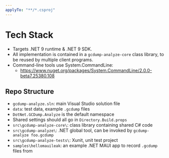 ```yaml
---
applyTo: "**/*.csproj"
---
```


# Tech Stack

* Targets .NET 9 runtime & .NET 9 SDK.
* All implementation is contained in a `gcdump-analyze-core` class library, to be reused by multiple client programs.
* Command-line tools use System.CommandLine:
  * https://www.nuget.org/packages/System.CommandLine/2.0.0-beta7.25380.108

## Repo Structure

* `gcdump-analyze.sln`: main Visual Studio solution file
* `data`: test data, example `.gcdump` files
* `DotNet.GCDump.Analyze` is the default namespace
* Shared settings should all go in `Directory.Build.props`
* `src\gcdump-analyze-core\`: class library containing shared C# code
* `src\gcdump-analyze\`: .NET global tool, can be invoked by `gcdump-analyze foo.gcdump`
* `src\gcdump-analyze-tests\`: Xunit, unit test project
* `samples\hellomauileak`: an example .NET MAUI app to record `.gcdump` files from
